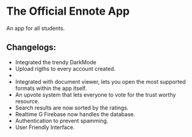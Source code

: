 # The Official Ennote App
An app for all students.

## Changelogs:
 - Integrated the trendy DarkMode
 - Upload rigths to every account created.
 - 
 - Integrated with document viewer, lets you open the most supported formats within the app itself.
 - An upvote system that lets everyone to vote for the trust worthy resource.
 - Search results are now sorted by the ratings.
 - Realtime G Firebase now handles the database.
 - Authentication to prevent spamming.
 - User Friendly Interface.

 
 
